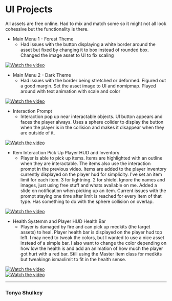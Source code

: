 # UI Projects

All assets are free online. Had to mix and match some so it might not all look cohessive but the functionality is there.

- Main Menu 1 - Forest Theme
  - Had issues with the button displaying a white border around the asset but fixed by changing it to box instead of rounded box. Changed the image asset to UI to fix scaling

[![Watch the video](https://img.youtube.com/vi/UsTqrHb55XE/0.jpg)](https://www.youtube.com/watch?v=UsTqrHb55XE)
 
- Main Menu 2 - Dark Theme
  - Had issues with the border being stretched or deformed. Figured out a good margin. Set the asset image to UI and nomipmap. Played around with text animation with scale and color
    
[![Watch the video](https://img.youtube.com/vi/L8EteEAc6JA/0.jpg)](https://www.youtube.com/watch?v=L8EteEAc6JA)
 
- Interaction Prompt
  - Interaction pop up near interactable objects. UI button appears and faces the player always. Uses a sphere colider to display the button when the player is in the collision and makes it disappear when they are outside of it.

[![Watch the video](https://img.youtube.com/vi/NpfF7qOesGQ/0.jpg)](https://www.youtube.com/watch?v=NpfF7qOesGQ)

- Item Interaction Pick Up Player HUD and Inventory
  - Player is able to pick up items. Items are highlighted with an outline when they are interactable. The items also use the interaction prompt in the previous video. Items are added to the player inventory currently displayed on the player hud for simplicity. I've set an item limit for each item. 3 for lightning. 2 for shield. Ignore the names and images, just using free stuff and whats available on me. Added a slide on notification when picking up an item. Current issues with the prompt staying one time after limit is reached for every item of that type. Has something to do with the sphere collision on overlap.

[![Watch the video](https://img.youtube.com/vi/BmbGIg3tc1o/0.jpg)](https://www.youtube.com/watch?v=BmbGIg3tc1o)    

- Health Systemm and Player HUD Health Bar
  - Player is damaged by fire and can pick up medkits (the target assets) to heal. Player health bar is displayed on the player hud top left. I may need to tweak the colors, but I wanted to use a nice asset instead of a simple bar. I also want to change the color depending on how low the health is and add an animation of how much the player got hurt with a red bar. Still using the Master Item class for medkits but tweakingn ismaxlimit to fit in the health sense.
    
[![Watch the video](https://img.youtube.com/vi/TC5NQlWiKh0/0.jpg)](https://www.youtube.com/watch?v=TC5NQlWiKh0)  
[![Watch the video](https://img.youtube.com/vi/wgNx9HGBlvg/0.jpg)](https://www.youtube.com/watch?v=wgNx9HGBlvg)  


---

### Tonya Shulkey
